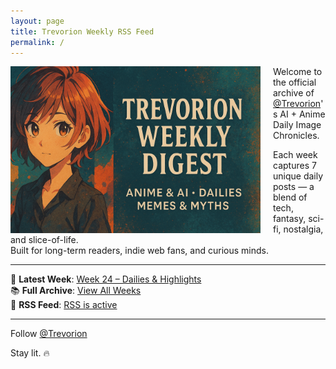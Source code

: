 ```yaml
---
layout: page
title: Trevorion Weekly RSS Feed
permalink: /
---
```


<img src="/assets/Banner.png" alt="Trevorion Weekly Digest Banner" style="width: 400px; height: auto; float: left; margin-right: 20px;" />

Welcome to the official archive of [@Trevorion](https://x.com/Trevorion)'s AI + Anime Daily Image Chronicles.

Each week captures 7 unique daily posts — a blend of tech, fantasy, sci-fi, nostalgia, and slice-of-life.  
Built for long-term readers, indie web fans, and curious minds.

---

📅 **Latest Week**: [Week 24 – Dailies & Highlights](/2025/06/09/week-24.html)  
📚 **Full Archive**: [View All Weeks](/archive/)  
📰 **RSS Feed**: [RSS is active](/feed.xml)

---

Follow [@Trevorion](https://x.com/Trevorion)  

Stay lit. 🔥
